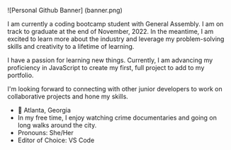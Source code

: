![Personal Github Banner] (banner.png)

I am currently a coding bootcamp student with General Assembly. I am on track to graduate at the end of November, 2022. In the meantime, I am excited to learn more about the industry and leverage my problem-solving skills and creativity to a lifetime of learning.

I have a passion for learning new things. Currently, I am advancing my proficiency in JavaScript to create my first, full project to add to my portfolio. 

I'm looking forward to connecting with other junior developers to work on collaborative projects and hone my skills.

- 📍 Atlanta, Georgia
- In my free time, I enjoy watching crime documentaries and going on long walks around the city.
- Pronouns: She/Her
- Editor of Choice: VS Code 
